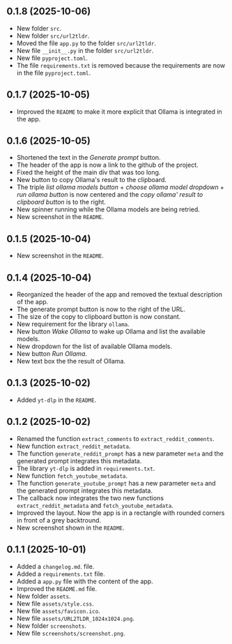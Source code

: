 ## 0.1.8 (2025-10-06)

- New folder `src`.
- New folder `src/url2tldr`.
- Moved the file `app.py` to the folder `src/url2tldr`.
- New file `__init__.py` in the folder `src/url2tldr`.
- New file `pyproject.toml`.
- The file `requirements.txt` is removed because the requirements are now in the file `pyproject.toml`.


## 0.1.7 (2025-10-05)

- Improved the `README` to make it more explicit that Ollama is integrated in the app.

## 0.1.6 (2025-10-05)

- Shortened the text in the *Generate prompt* button.
- The header of the app is now a link to the github of the project.
- Fixed the height of the main div that was too long.
- New button to copy Ollama's result to the clipboard.
- The triple *list ollama models button* + *choose ollama model dropdown* + *run ollama button* is now centered and the *copy ollama' result to clipboard button* is to the right.
- New spinner running while the Ollama models are being retried.
- New screenshot in the `README`.

## 0.1.5 (2025-10-04)

- New screenshot in the `README`.

## 0.1.4 (2025-10-04)

- Reorganized the header of the app and removed the textual description of the app.
- The generate prompt button is now to the right of the URL.
- The size of the copy to clipboard button is now constant.
- New requirement for the library `ollama`.
- New button *Wake Ollama* to wake up Ollama and list the available models.
- New dropdown for the list of available Ollama models.
- New button *Run Ollama*.
- New text box the the result of Ollama.

## 0.1.3 (2025-10-02)

- Added `yt-dlp` in the `README`.

## 0.1.2 (2025-10-02)

- Renamed the function `extract_comments` to `extract_reddit_comments`.
- New function `extract_reddit_metadata`.
- The function `generate_reddit_prompt` has a new parameter `meta` and the generated prompt integrates this metadata.
- The library `yt-dlp` is added in `requirements.txt`.
- New function `fetch_youtube_metadata`.
- The function `generate_youtube_prompt` has a new parameter `meta` and the generated prompt integrates this metadata.
- The callback now integrates the two new functions `extract_reddit_metadata` and `fetch_youtube_metadata`.
- Improved the layout. Now the app is in a rectangle with rounded corners in front of a grey backtround.
- New screenshot shown in the `README`.

## 0.1.1 (2025-10-01)

- Added a `changelog.md`. file.
- Added a `requirements.txt` file.
- Added a `app.py` file with the content of the app.
- Improved the `README.md` file.
- New folder `assets`.
- New file `assets/style.css`.
- New file `assets/favicon.ico`.
- New file `assets/URL2TLDR_1024x1024.png`.
- New folder `screenshots`.
- New file `screenshots/screenshot.png`.

